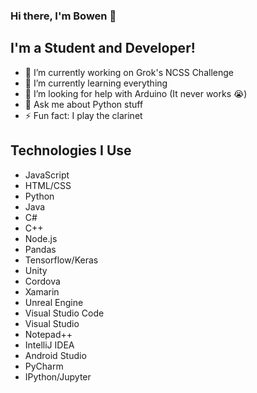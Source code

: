 ### Hi there, I'm Bowen 👋

## I'm a Student and Developer!
- 🔭 I’m currently working on Grok's NCSS Challenge
- 🌱 I’m currently learning everything
- 🤔 I’m looking for help with Arduino (It never works 😭)
- 💬 Ask me about Python stuff
- ⚡ Fun fact: I play the clarinet

## Technologies I Use
- JavaScript
- HTML/CSS
- Python
- Java
- C#
- C++
- Node.js
- Pandas
- Tensorflow/Keras
- Unity
- Cordova
- Xamarin
- Unreal Engine
- Visual Studio Code
- Visual Studio
- Notepad++
- IntelliJ IDEA
- Android Studio
- PyCharm
- IPython/Jupyter
